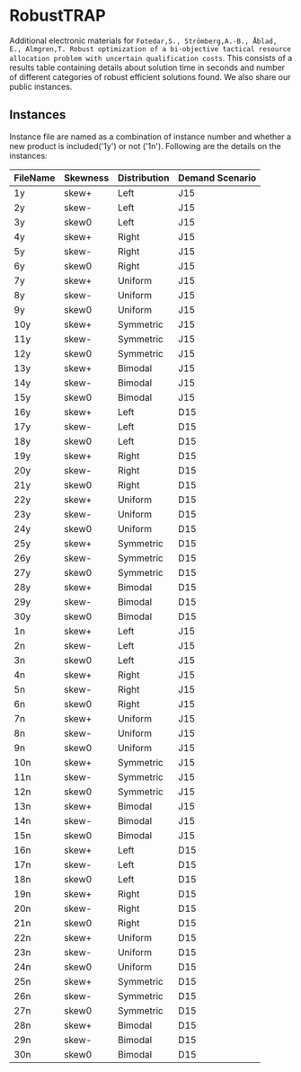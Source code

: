# RobustTRAP
Additional electronic materials for `Fotedar,S., Strömberg,A.-B., Åblad, E., Almgren,T. Robust optimization of a bi-objective tactical
resource allocation problem with uncertain
qualification costs`. This consists of a results table containing details about solution time in seconds and number of different categories of robust efficient solutions found. We also share our public instances.

## Instances
Instance file are named as a combination of instance number and whether a new product is included('1y') or not ('1n'). Following are the details on the instances:

| FileName | Skewness |Distribution | Demand Scenario |
| ------ | ------ | ------ | ------ |
| 1y | skew+ | Left | J15 |
| 2y | skew- | Left| J15 |
| 3y | skew0 | Left| J15 |
| 4y | skew+ | Right | J15 |
| 5y | skew- | Right| J15 |
| 6y | skew0 | Right| J15 |
| 7y | skew+ | Uniform | J15 |
| 8y | skew- | Uniform| J15 |
| 9y | skew0 | Uniform| J15 |
| 10y | skew+ | Symmetric | J15 |
| 11y | skew- | Symmetric| J15 |
| 12y | skew0 | Symmetric| J15 |
| 13y | skew+ | Bimodal| J15 |
| 14y | skew- | Bimodal| J15 |
| 15y | skew0 | Bimodal| J15 |
| 16y | skew+ | Left | D15 |
| 17y | skew- | Left| D15 |
| 18y | skew0 | Left| D15 |
| 19y | skew+ | Right | D15 |
| 20y | skew- | Right| D15 |
| 21y | skew0 | Right| D15 |
| 22y | skew+ | Uniform | D15 |
| 23y | skew- | Uniform| D15 |
| 24y | skew0 | Uniform| D15 |
| 25y | skew+ | Symmetric | D15 |
| 26y | skew- | Symmetric| D15 |
| 27y | skew0 | Symmetric| D15 |
| 28y | skew+ | Bimodal| D15 |
| 29y | skew- | Bimodal| D15 |
| 30y | skew0 | Bimodal| D15 |
| 1n | skew+ | Left | J15 |
| 2n | skew- | Left| J15 |
| 3n | skew0 | Left| J15 |
| 4n | skew+ | Right | J15 |
| 5n | skew- | Right| J15 |
| 6n | skew0 | Right| J15 |
| 7n | skew+ | Uniform | J15 |
| 8n | skew- | Uniform| J15 |
| 9n | skew0 | Uniform| J15 |
| 10n | skew+ | Symmetric | J15 |
| 11n | skew- | Symmetric| J15 |
| 12n | skew0 | Symmetric| J15 |
| 13n | skew+ | Bimodal| J15 |
| 14n | skew- | Bimodal| J15 |
| 15n | skew0 | Bimodal| J15 |
| 16n | skew+ | Left | D15 |
| 17n | skew- | Left| D15 |
| 18n | skew0 | Left| D15 |
| 19n | skew+ | Right | D15 |
| 20n | skew- | Right| D15 |
| 21n | skew0 | Right| D15 |
| 22n | skew+ | Uniform | D15 |
| 23n | skew- | Uniform| D15 |
| 24n | skew0 | Uniform| D15 |
| 25n | skew+ | Symmetric | D15 |
| 26n | skew- | Symmetric| D15 |
| 27n | skew0 | Symmetric| D15 |
| 28n | skew+ | Bimodal| D15 |
| 29n | skew- | Bimodal| D15 |
| 30n | skew0 | Bimodal| D15 |
